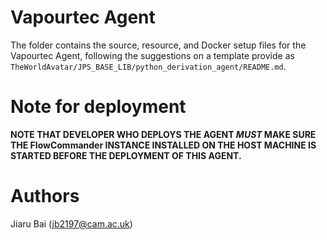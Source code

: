 # Vapourtec Agent
The folder contains the source, resource, and Docker setup files for the Vapourtec Agent, following the suggestions on a template provide as `TheWorldAvatar/JPS_BASE_LIB/python_derivation_agent/README.md`.

# Note for deployment
**NOTE THAT DEVELOPER WHO DEPLOYS THE AGENT _MUST_ MAKE SURE THE FlowCommander INSTANCE INSTALLED ON THE HOST MACHINE IS STARTED BEFORE THE DEPLOYMENT OF THIS AGENT.**

# Authors #

Jiaru Bai (jb2197@cam.ac.uk)
